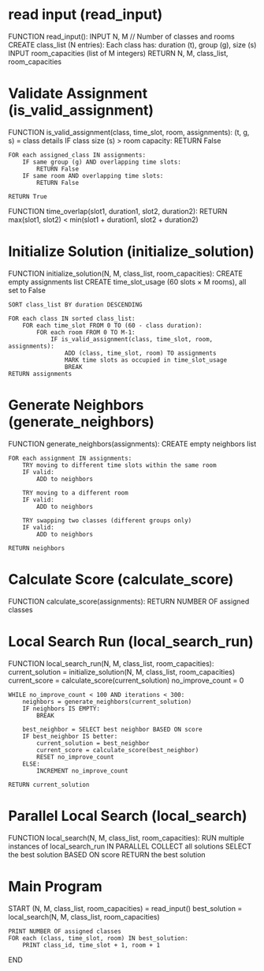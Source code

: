 # read input (read_input)
FUNCTION read_input():
    INPUT N, M  // Number of classes and rooms
    CREATE class_list (N entries):
        Each class has: duration (t), group (g), size (s)
    INPUT room_capacities (list of M integers)
    RETURN N, M, class_list, room_capacities
# Validate Assignment (is_valid_assignment)
FUNCTION is_valid_assignment(class, time_slot, room, assignments):
    (t, g, s) = class details
    IF class size (s) > room capacity:
        RETURN False
    
    FOR each assigned_class IN assignments:
        IF same group (g) AND overlapping time slots:
            RETURN False
        IF same room AND overlapping time slots:
            RETURN False
    
    RETURN True
FUNCTION time_overlap(slot1, duration1, slot2, duration2):
    RETURN max(slot1, slot2) < min(slot1 + duration1, slot2 + duration2)
# Initialize Solution (initialize_solution)
FUNCTION initialize_solution(N, M, class_list, room_capacities):
    CREATE empty assignments list
    CREATE time_slot_usage (60 slots × M rooms), all set to False
    
    SORT class_list BY duration DESCENDING
    
    FOR each class IN sorted class_list:
        FOR each time_slot FROM 0 TO (60 - class duration):
            FOR each room FROM 0 TO M-1:
                IF is_valid_assignment(class, time_slot, room, assignments):
                    ADD (class, time_slot, room) TO assignments
                    MARK time slots as occupied in time_slot_usage
                    BREAK
    RETURN assignments
# Generate Neighbors (generate_neighbors)
FUNCTION generate_neighbors(assignments):
    CREATE empty neighbors list
    
    FOR each assignment IN assignments:
        TRY moving to different time slots within the same room
        IF valid:
            ADD to neighbors
        
        TRY moving to a different room
        IF valid:
            ADD to neighbors
        
        TRY swapping two classes (different groups only)
        IF valid:
            ADD to neighbors
    
    RETURN neighbors
# Calculate Score (calculate_score)
FUNCTION calculate_score(assignments):
    RETURN NUMBER OF assigned classes
# Local Search Run (local_search_run)
FUNCTION local_search_run(N, M, class_list, room_capacities):
    current_solution = initialize_solution(N, M, class_list, room_capacities)
    current_score = calculate_score(current_solution)
    no_improve_count = 0
    
    WHILE no_improve_count < 100 AND iterations < 300:
        neighbors = generate_neighbors(current_solution)
        IF neighbors IS EMPTY:
            BREAK
        
        best_neighbor = SELECT best neighbor BASED ON score
        IF best_neighbor IS better:
            current_solution = best_neighbor
            current_score = calculate_score(best_neighbor)
            RESET no_improve_count
        ELSE:
            INCREMENT no_improve_count
    
    RETURN current_solution
# Parallel Local Search (local_search)
FUNCTION local_search(N, M, class_list, room_capacities):
    RUN multiple instances of local_search_run IN PARALLEL
    COLLECT all solutions
    SELECT the best solution BASED ON score
    RETURN the best solution
# Main Program
START
    (N, M, class_list, room_capacities) = read_input()
    best_solution = local_search(N, M, class_list, room_capacities)
    
    PRINT NUMBER OF assigned classes
    FOR each (class, time_slot, room) IN best_solution:
        PRINT class_id, time_slot + 1, room + 1
END
